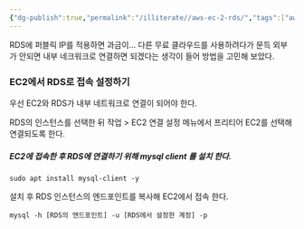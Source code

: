 ```yaml
---
{"dg-publish":true,"permalink":"/illiterate//aws-ec-2-rds/","tags":["aws"]}
---
```


RDS에 퍼블릭 IP를 적용하면 과금이...
다른 무료 클라우드를 사용하려다가 문득 외부가 안되면 내부 네크워크로 연결하면 되겠다는 생각이 들어 방법을 고민해 보았다.

### EC2에서 RDS로 접속 설정하기

우선 EC2와 RDS가 내부 네트워크로 연결이 되어야 한다.

RDS의 인스턴스를 선택한 뒤 작업 > EC2 연결 설정 메뉴에서 프리티어 EC2를 선택해 연결되도록 한다.

##### EC2에 접속한 후 RDS에 연결하기 위해 mysql client 를 설치 한다.

```
sudo apt install mysql-client -y
```

설치 후 RDS 인스턴스의 엔드포인트를 복사해 EC2에서 접속 한다.

```
mysql -h [RDS의 엔드포인트] -u [RDS에서 설정한 계정] -p
```

